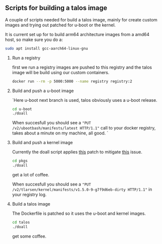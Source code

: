 ## Scripts for building a talos image

A couple of scripts needed for build a talos image, mainly for create custom images and trying out patched for u-boot or the kernel.

It is current set up for to build arm64 architecture images from a amd64 host, so make sure you do a:

```bash
sudo apt install gcc-aarch64-linux-gnu
```

1) Run a registry

    first we run a registry images are pushed to this registry and the talos image will be build using our custom containers.

    ```bash
    docker run --rm -p 5000:5000 --name registry registry:2
    ```

2) Build and push a u-boot image

    `Here u-boot next branch is used, talos obviously uses a u-boot release.

    ```bash
    cd u-boot
    ./doall
    ```

    When succesfull you should see a 
    ```"PUT /v2/ubootbash/manifests/latest HTTP/1.1"```
    call to your docker registry, takes about a minute on my machine, all good.
`
3) Build and push a kernel image

    Currently the doall script applies [this](https://patchwork.kernel.org/project/linux-pci/patch/20230623144100.34196-3-james.quinlan@broadcom.com/) patch to mitigate [this](https://bugzilla.kernel.org/show_bug.cgi?id=217276) issue.

    ```bash
    cd pkgs
    ./doall
    ```

    get a lot of coffee.

    When succesfull you should see a ```"PUT /v2/tlarsen/kernel/manifests/v1.5.0-9-g7f9d6eb-dirty HTTP/1.1"``` in your registry log.

4) Build a talos image

    The Dockerfile is patched so it uses the u-boot and kernel images.

    ```bash
    cd talos
    ./doall
    ```

    get some coffee.

